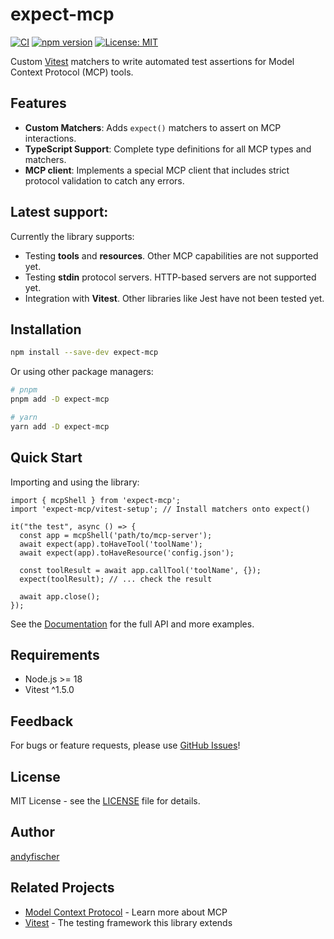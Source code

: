 # expect-mcp

[![CI](https://github.com/facetlayer/expect-mcp/actions/workflows/ci.yml/badge.svg)](https://github.com/facetlayer/expect-mcp/actions/workflows/ci.yml)
[![npm version](https://badge.fury.io/js/expect-mcp.svg)](https://badge.fury.io/js/expect-mcp)
[![License: MIT](https://img.shields.io/badge/License-MIT-yellow.svg)](https://opensource.org/licenses/MIT)

Custom [Vitest](https://vitest.dev/) matchers to write automated test assertions for Model Context Protocol (MCP) tools.

## Features

- **Custom Matchers**: Adds `expect()` matchers to assert on MCP interactions.
- **TypeScript Support**: Complete type definitions for all MCP types and matchers.
- **MCP client**: Implements a special MCP client that includes strict protocol validation to catch any errors.

## Latest support:

Currently the library supports:

- Testing **tools** and **resources**. Other MCP capabilities are not supported yet.
- Testing **stdin** protocol servers. HTTP-based servers are not supported yet.
- Integration with **Vitest**. Other libraries like Jest have not been tested yet.

## Installation

```bash
npm install --save-dev expect-mcp
```

Or using other package managers:

```bash
# pnpm
pnpm add -D expect-mcp

# yarn
yarn add -D expect-mcp
```

## Quick Start

Importing and using the library:

```
import { mcpShell } from 'expect-mcp';
import 'expect-mcp/vitest-setup'; // Install matchers onto expect()

it("the test", async () => {
  const app = mcpShell('path/to/mcp-server');
  await expect(app).toHaveTool('toolName');
  await expect(app).toHaveResource('config.json');

  const toolResult = await app.callTool('toolName', {});
  expect(toolResult); // ... check the result

  await app.close();
});
```

See the [Documentation](https://facetlayer.github.io/expect-mcp/) for the full API and more examples.

## Requirements

- Node.js >= 18
- Vitest ^1.5.0

## Feedback

For bugs or feature requests, please use [GitHub Issues](https://github.com/facetlayer/expect-mcp/issues)!

## License

MIT License - see the [LICENSE](LICENSE) file for details.

## Author

[andyfischer](https://github.com/facetlayer)

## Related Projects

- [Model Context Protocol](https://modelcontextprotocol.io/) - Learn more about MCP
- [Vitest](https://vitest.dev/) - The testing framework this library extends
